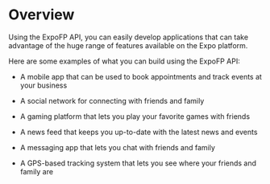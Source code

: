 # Overview

Using the ExpoFP API, you can easily develop applications that can take advantage of the huge range of features available on the Expo platform.

Here are some examples of what you can build using the ExpoFP API:

- A mobile app that can be used to book appointments and track events at your business

- A social network for connecting with friends and family

- A gaming platform that lets you play your favorite games with friends

- A news feed that keeps you up-to-date with the latest news and events

- A messaging app that lets you chat with friends and family

- A GPS-based tracking system that lets you see where your friends and family are

